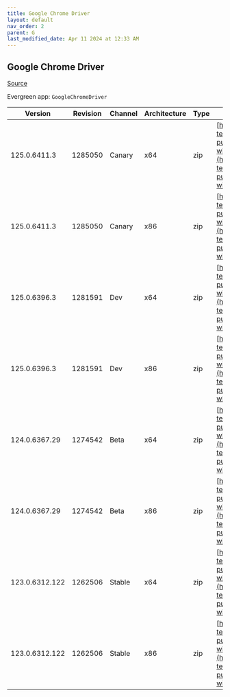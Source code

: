 ```yaml
---
title: Google Chrome Driver
layout: default
nav_order: 2
parent: G
last_modified_date: Apr 11 2024 at 12:33 AM
---
```


## Google Chrome Driver

[Source](https://cloud.google.com/chrome-enterprise/browser/download/)

Evergreen app: `GoogleChromeDriver`

| Version        | Revision | Channel | Architecture | Type | URI                                                                                                                                                                                                          |
| -------------- | -------- | ------- | ------------ | ---- | ------------------------------------------------------------------------------------------------------------------------------------------------------------------------------------------------------------ |
| 125.0.6411.3   | 1285050  | Canary  | x64          | zip  | [https://storage.googleapis.com/chrome-for-testing-public/125.0.6411.3/win64/chromedriver-win64.zip](https://storage.googleapis.com/chrome-for-testing-public/125.0.6411.3/win64/chromedriver-win64.zip)     |
| 125.0.6411.3   | 1285050  | Canary  | x86          | zip  | [https://storage.googleapis.com/chrome-for-testing-public/125.0.6411.3/win32/chromedriver-win32.zip](https://storage.googleapis.com/chrome-for-testing-public/125.0.6411.3/win32/chromedriver-win32.zip)     |
| 125.0.6396.3   | 1281591  | Dev     | x64          | zip  | [https://storage.googleapis.com/chrome-for-testing-public/125.0.6396.3/win64/chromedriver-win64.zip](https://storage.googleapis.com/chrome-for-testing-public/125.0.6396.3/win64/chromedriver-win64.zip)     |
| 125.0.6396.3   | 1281591  | Dev     | x86          | zip  | [https://storage.googleapis.com/chrome-for-testing-public/125.0.6396.3/win32/chromedriver-win32.zip](https://storage.googleapis.com/chrome-for-testing-public/125.0.6396.3/win32/chromedriver-win32.zip)     |
| 124.0.6367.29  | 1274542  | Beta    | x64          | zip  | [https://storage.googleapis.com/chrome-for-testing-public/124.0.6367.29/win64/chromedriver-win64.zip](https://storage.googleapis.com/chrome-for-testing-public/124.0.6367.29/win64/chromedriver-win64.zip)   |
| 124.0.6367.29  | 1274542  | Beta    | x86          | zip  | [https://storage.googleapis.com/chrome-for-testing-public/124.0.6367.29/win32/chromedriver-win32.zip](https://storage.googleapis.com/chrome-for-testing-public/124.0.6367.29/win32/chromedriver-win32.zip)   |
| 123.0.6312.122 | 1262506  | Stable  | x64          | zip  | [https://storage.googleapis.com/chrome-for-testing-public/123.0.6312.122/win64/chromedriver-win64.zip](https://storage.googleapis.com/chrome-for-testing-public/123.0.6312.122/win64/chromedriver-win64.zip) |
| 123.0.6312.122 | 1262506  | Stable  | x86          | zip  | [https://storage.googleapis.com/chrome-for-testing-public/123.0.6312.122/win32/chromedriver-win32.zip](https://storage.googleapis.com/chrome-for-testing-public/123.0.6312.122/win32/chromedriver-win32.zip) |
